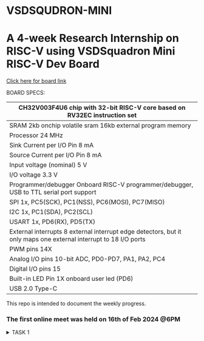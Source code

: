 # VSDSQUDRON-MINI
# A 4-week Research Internship on RISC-V using VSDSquadron Mini RISC-V Dev Board

[Click here for board link](https://www.vlsisystemdesign.com/vsdsquadronmini/)




BOARD SPECS:

| CH32V003F4U6 chip with 32-bit RISC-V core based on RV32EC instruction set |
| ------------------------------------------------------------------------- 
| SRAM                                                                       2kb onchip volatile sram     16kb external program memory                                    |
| Processor                                                                  24 MHz                                                                                       |
| Sink Current per I/O Pin                                                   8 mA                                                                                         |
| Source Current per I/O Pin                                                 8 mA                                                                                         |
| Input voltage (nominal)                                                    5 V                                                                                          |
| I/O voltage                                                                3.3 V                                                                                        |
| Programmer/debugger                                                        Onboard RISC-V programmer/debugger, USB to TTL serial port support                           |
| SPI                                                                        1x, PC5(SCK), PC1(NSS), PC6(MOSI), PC7(MISO)                                                 |
| I2C                                                                        1x, PC1(SDA), PC2(SCL)                                                                       |
| USART                                                                      1x, PD6(RX), PD5(TX)                                                                         |
| External interrupts                                                        8 external interrupt edge detectors, but it only maps one external interrupt to 18 I/O ports |
| PWM pins                                                                   14X                                                                                          |
| Analog I/O pins                                                            10-bit ADC, PD0-PD7, PA1, PA2, PC4                                                           |
| Digital I/O pins                                                           15                                                                                           |
| Built-in LED Pin                                                           1X onboard user led (PD6)                                                                      |
| USB 2.0 Type-C                                                          
   

This repo is intended to document the weekly progress.

### The first online meet was held on 16th of Feb 2024 @6PM

<details>
    <summary> TASK 1 </summary>

1) install RISC-V GNU Toolchain 

2) install Yosys 

3) install iverilog 

4) install gtkwave

### CLONING RISC-V GNU TOOLCHAIN
```sudo apt install git-all```   # To install git

```sudo apt-get install autoconf automake autotools-dev curl python3 libmpc-dev libmpfr-dev libgmp-dev gawk build-essential bison flex texinfo gperf libtool patchutils bc zlib1g-dev libexpat-dev``` *![IMG-20240220-WA0042](https://github.com/Neeraj-p-purad/VSDSQUDRON-MINI/assets/160604281/bb38be13-ca5c-4292-891f-dac75f8a252b)
make sure to install the dependencies*

```git clone https://github.com/riscv/riscv-gnu-toolchain```

## Create a opt dir
```mkdir /opt/riscv```  *try sudo incase of permission denial*

In my case I created a driectory ```mkdir riscv``` and ``` chmod 777 home/nawras/riscv ```

## Config and make inside the risc-v gnu toolchain dir 

```./configure --prefix=/opt/riscv``` 

### INSTALLING IVERILOG GTKWAVE & YOSYS

### YOSYS
```bash
git clone https://github.com/YosysHQ/yosys.git
cd yosys 
sudo apt-get install build-essential clang bison flex \libreadline-dev gawk tcl-dev libffi-dev git \ graphviz xdot pkg-config python3 libboost-system-dev\libboost-python-dev libboost-filesystem-dev zlib1g-dev
make config-gcc
make 
sudo make install
```


![IMG-20240220-WA0044](https://github.com/Neeraj-p-purad/VSDSQUDRON-MINI/assets/160604281/069c21af-a1bd-4e24-9ba7-1fcaa6aef32c)


![IMG-20240220-WA0043](https://github.com/Neeraj-p-purad/VSDSQUDRON-MINI/assets/160604281/facfe404-3fb1-4da7-a5f6-6a5fe6885328)

### iVerilog

```
sudo apt-get install iverilog
```
![IMG-20240220-WA0046](https://github.com/Neeraj-p-purad/VSDSQUDRON-MINI/assets/160604281/ba879034-29f9-4a7d-ac9a-b7c4363e5dcd)

### GTkWave
``` sudo apt-get install gtkwave ```


![IMG-20240220-WA0046](https://github.com/Neeraj-p-purad/VSDSQUDRON-MINI/assets/160604281/a4e0e52b-1f4a-40a4-b7a9-d637e70b29bf)


